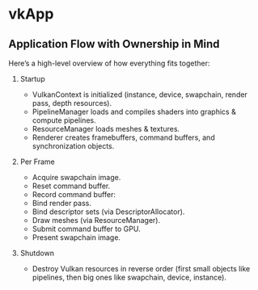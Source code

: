 # vkApp

## Application Flow with Ownership in Mind

Here’s a high-level overview of how everything fits together:

1. Startup
    * VulkanContext is initialized (instance, device, swapchain, render pass, depth resources).
    * PipelineManager loads and compiles shaders into graphics & compute pipelines.
    * ResourceManager loads meshes & textures.
    * Renderer creates framebuffers, command buffers, and synchronization objects.

2. Per Frame
    * Acquire swapchain image.
    * Reset command buffer.
    * Record command buffer:
    * Bind render pass.
    * Bind descriptor sets (via DescriptorAllocator).
    * Draw meshes (via ResourceManager).
    * Submit command buffer to GPU.
    * Present swapchain image.

3. Shutdown
    * Destroy Vulkan resources in reverse order (first small objects like pipelines, then big ones like swapchain, device, instance).